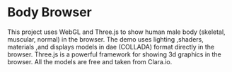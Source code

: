 # Body Browser  
  
This project uses WebGL and Three.js to show human male body (skeletal, muscular, normal)
in the browser. The demo uses lighting ,shaders, materials ,and displays models in dae (COLLADA) format directly in
the browser. Three.js is a powerful framework for showing 3d graphics in the browser. All the models are free and
taken from Clara.io.